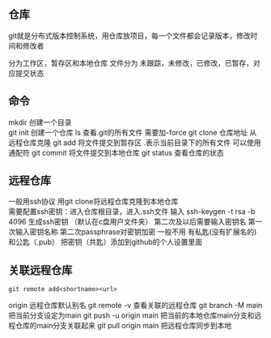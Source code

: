 ## 仓库
   git就是分布式版本控制系统，用仓库放项目，每一个文件都会记录版本，修改时间和修改者

   分为工作区，暂存区和本地仓库
   文件分为 未跟踪，未修改，已修改，已暂存，对应提交状态

## 命令
   mkdir 创建一个目录  
   git init 创建一个仓库
   ls 查看.git的所有文件 需要加-force
   git clone 仓库地址  从远程仓库克隆
   git add 将文件提交到暂存区  .表示当前目录下的所有文件  可以使用通配符
   git commit 将文件提交到本地仓库
   git status 查看仓库的状态

## 远程仓库
   一般用ssh协议 用git clone将远程仓库克隆到本地仓库  
   需要配置ssh密钥：进入仓库根目录，进入.ssh文件 输入 ssh-keygen -t rsa -b 4096 生成ssh密钥 （默认在c盘用户文件夹） 第二次及以后需要输入密钥名
   第一次输入密钥名称 第二次passphrase对密钥加密 一般不用
   有私匙(没有扩展名的)和公匙（.pub）
   把密钥（共匙）添加到github的个人设置里面
  
## 关联远程仓库
    git remote add<shortname><url>
   origin 远程仓库默认别名
   git remote -v 查看关联的远程仓库
   git branch -M main  把当前分支设定为main
   git push -u origin main 把当前的本地仓库main分支和远程仓库的main分支关联起来
   git pull origin main 把远程仓库同步到本地